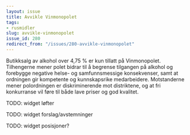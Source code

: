 ```yaml
---
layout: issue
title: Avvikle Vinmonopolet
tags:
- rusmidler
slug: avvikle-vinmonopolet
issue_id: 280
redirect_from: "/issues/280-avvikle-vinmonopolet"
---
```


Butikksalg av alkohol over 4,75 % er kun tillatt på Vinmonopolet. Tilhengerne mener polet bidrar til å begrense tilgangen på alkohol og forebygge negative helse- og samfunnsmessige konsekvenser, samt at ordningen gir kompetente og kunnskapsrike medarbeidere.  Motstanderne mener polordningen er diskriminerende mot distriktene, og at fri konkurranse vil føre til både lave priser og god kvalitet. 

TODO: widget løfter

TODO: widget forslag/avstemninger

TODO: widget posisjoner?

